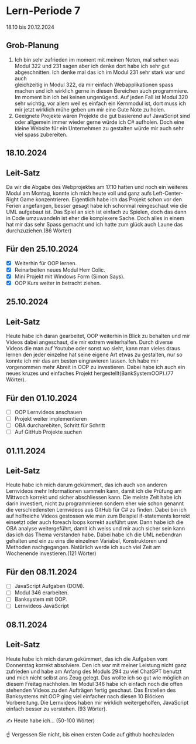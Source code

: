 # Lern-Periode 7

18.10 bis 20.12.2024

## Grob-Planung

1. Ich bin sehr zufrieden im moment mit meinen Noten, mal sehen was Modul 322 und 231 sagen aber ich denke dort habe ich sehr gut abgeschnitten. Ich denke mal das ich im Modul 231 sehr stark war und auch       
   gleichzeitig in Modul 322, da mir einfach Webapplikationen spass machen und ich wirklich gerne in diesen Bereichen auch programmiere. Im moment bin ich bei keinen ungenügend. Auf jeden Fall ist Modul 320 sehr 
   wichtig, vor allem weil es einfach ein Kernmodul ist, dort muss ich mir jetzt wirklich mühe geben um mir eine Gute Note zu holen.
2. Geeignete Projekte wären Projekte die gut basierend auf JavaScript sind oder allgemein immer wieder gerne würde ich C# aufholen. Doch eine kleine Website für ein Unternehmen zu gestalten würde mir auch sehr viel    spass zubereiten.

## 18.10.2024
## Leit-Satz

Da wir die Abgabe des Webprojektes am 17.10 hatten und noch ein weiteres Modul am Montag, konnte ich mich heute voll und ganz aufs Left-Center-Right Game konzentrieren. Eigentlich habe ich das Projekt schon vor den Ferien angefangen, besser gesagt habe ich schonmal reingeschaut wie die UML aufgebaut ist. Das Spiel an sich ist einfach zu Spielen, doch das dann in Code umzuwandeln ist eher die komplexere Sache. Doch alles in einem hat mir das sehr Spass gemacht und ich hatte zum glück auch Laune das durchzuziehen.(86 Wörter)


## Für den 25.10.2024

- [x] Weiterhin für OOP lernen.
- [x] Reinarbeiten neues Modul Herr Colic.
- [x] Mini Projekt mit Windows Form (Simon Says).
- [x] OOP Kurs weiter in betracht ziehen.

## 25.10.2024
## Leit-Satz

Heute habe ich daran gearbeitet, OOP weiterhin in Blick zu behalten und mir Videos dabei angeschaut, die mir extrem weiterhalfen. Durch diverse Videos die man auf Youtube oder sonst wo sieht, kann man vieles draus lernen den jeder einzelne hat seine eigene Art etwas zu gestalten, nur so konnte ich mir das am besten eingravieren lassen. Ich habe mir vorgenommen mehr Abreit in OOP zu investieren. Dabei habe ich auch ein neues kruzes und einfaches Projekt hergestellt(BankSystemOOP).(77 Wörter).

## Für den 01.10.2024

- [ ] OOP Lernvideos anschauen
- [ ] Projekt weiter implementieren
- [ ] OBA durcharebiten, Schritt für Schritt
- [ ] Auf GitHub Projekte suchen

## 01.11.2024
## Leit-Satz

Heute habe ich mich darum gekümmert, das ich auch von anderen Lernvideos mehr Informationen sammeln kann, damit ich die Prüfung am Mittwoch korrekt und sicher abschliessen kann. Die meiste Zeit habe ich darin investiert, nicht zu programmieren sondern eher wie schon genannt die verschiedensten Lernvideos aus GitHub für C# zu finden. Dabei bin ich auf holfreiche Videos gestossen wie man zum Beispiel if-statements korrekt einsetzt oder auch foreach loops korrekt ausführt usw. Dann habe ich die OBA analyse weitergeführt, damit ich weiss und mir auch sicher sein kann das ich das Thema verstanden habe. Dabei habe ich die UML nebendran gehalten und ein zu eins die einzelnen Variabel, Konstruktoren und Methoden nachgegangen. Natürlich werde ich auch viel Zeit am Wochenende investieren.(121 Wörter)

## Für den 08.11.2024

- [ ] JavaScript Aufgaben (DOM).
- [ ] Modul 346 erarbeiten.
- [ ] Banksystem mit OOP.
- [ ] Lernvideos JavaScript

## 08.11.2024
## Leit-Satz

Heute habe ich mich darum gekümmert, das ich die Aufgaben vom Donnerstag korrekt absolviere. Den ich war mit meiner Leistung nicht ganz zufrieden und habe am Anfang des Moduls 294 zu viel ChatGPT benutzt und mich nicht selbst ans Zeug gelegt. Das wollte ich so gut wie möglich an diesem Freitag nachholen. Im Modul 346 habe ich einfach noch die offen stehenden Videos zu den Aufträgen fertig geschaut. Das Erstellen des Banksystems mit OOP ging viel einfacher nach diesen 10 Blöcken Vorbereitung. Die Lernvideos haben mir wirklich weitergeholfen, JavaScript einfach besser zu verstehen. (93 Wörter).




























✍️ Heute habe ich... (50-100 Wörter)

☝️ Vergessen Sie nicht, bis einen ersten Code auf github hochzuladen
